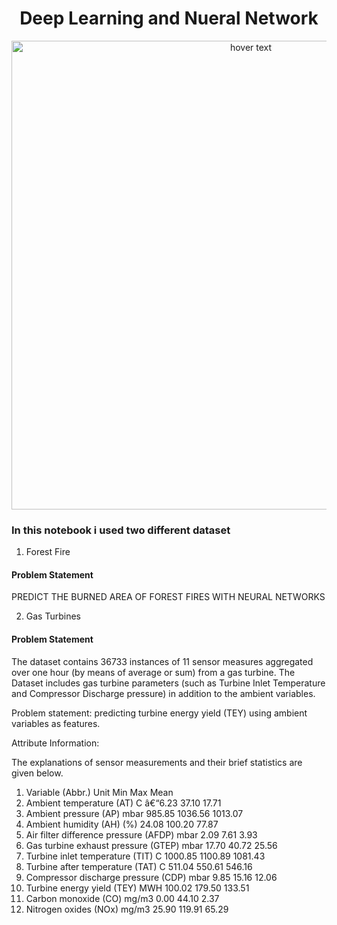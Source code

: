 <h1 align="center">Deep Learning and Nueral Network</h1>
<p align="center">
  <img src="https://www.merkle.com/sites/default/files/inline-images/DL%20and%20ML1%20resized.jpg" width="750" title="hover text">
</p>

### In this notebook i used two different dataset

1) Forest Fire

#### Problem Statement

PREDICT THE BURNED AREA OF FOREST FIRES WITH NEURAL NETWORKS



2) Gas Turbines

#### Problem Statement

The dataset contains 36733 instances of 11 sensor measures aggregated over one hour (by means of average or sum) from a gas turbine. 
The Dataset includes gas turbine parameters (such as Turbine Inlet Temperature and Compressor Discharge pressure) in addition to the ambient variables.


Problem statement: predicting turbine energy yield (TEY) using ambient variables as features.

Attribute Information:

The explanations of sensor measurements and their brief statistics are given below.

1. Variable (Abbr.) Unit Min Max Mean
2. Ambient temperature (AT) C â€“6.23 37.10 17.71
3. Ambient pressure (AP) mbar 985.85 1036.56 1013.07
4. Ambient humidity (AH) (%) 24.08 100.20 77.87
5. Air filter difference pressure (AFDP) mbar 2.09 7.61 3.93
6. Gas turbine exhaust pressure (GTEP) mbar 17.70 40.72 25.56
7. Turbine inlet temperature (TIT) C 1000.85 1100.89 1081.43
8. Turbine after temperature (TAT) C 511.04 550.61 546.16
9. Compressor discharge pressure (CDP) mbar 9.85 15.16 12.06
10. Turbine energy yield (TEY) MWH 100.02 179.50 133.51
11. Carbon monoxide (CO) mg/m3 0.00 44.10 2.37
12. Nitrogen oxides (NOx) mg/m3 25.90 119.91 65.29
